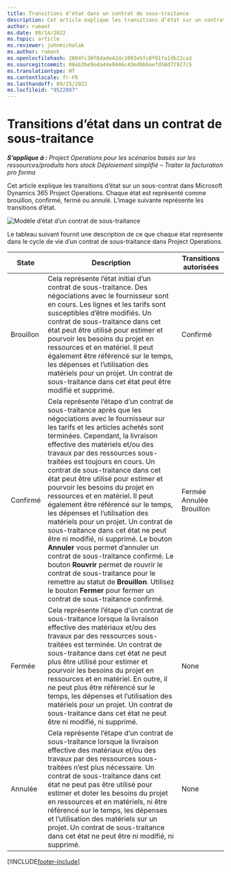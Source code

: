 ```yaml
---
title: Transitions d’état dans un contrat de sous-traitance
description: Cet article explique les transitions d’état sur un contrat de sous-traitance dans Microsoft Dynamics 365 Project Operations à mesure que le contrat de sous-traitance est créé, exécuté et clôturé.
author: rumant
ms.date: 09/14/2022
ms.topic: article
ms.reviewer: johnmichalak
ms.author: rumant
ms.openlocfilehash: 2804fc30f8dade42dc1093e5fc0f01fa1db22ca3
ms.sourcegitcommit: 08eb3be9eda44e9446c43ed9b6aefd58d77927c5
ms.translationtype: HT
ms.contentlocale: fr-FR
ms.lasthandoff: 09/15/2022
ms.locfileid: "9522887"
---
```

# <a name="state-transitions-on-a-subcontract"></a>Transitions d’état dans un contrat de sous-traitance 

_**S’applique à :** Project Operations pour les scénarios basés sur les ressources/produits hors stock Déploiement simplifié – Traiter la facturation pro forma_

Cet article explique les transitions d’état sur un sous-contrat dans Microsoft Dynamics 365 Project Operations. Chaque état est représenté comme brouillon, confirmé, fermé ou annulé. L’image suivante représente les transitions d’état.

![Modèle d’état d’un contrat de sous-traitance](../media/SubconStates.png)  

Le tableau suivant fournit une description de ce que chaque état représente dans le cycle de vie d’un contrat de sous-traitance dans Project Operations.

| State | Description | Transitions autorisées |
| --- | --- | --- |
| Brouillon | Cela représente l’état initial d’un contrat de sous-traitance. Des négociations avec le fournisseur sont en cours. Les lignes et les tarifs sont susceptibles d’être modifiés. Un contrat de sous-traitance dans cet état peut être utilisé pour estimer et pourvoir les besoins du projet en ressources et en matériel. Il peut également être référencé sur le temps, les dépenses et l’utilisation des matériels pour un projet. Un contrat de sous-traitance dans cet état peut être modifié et supprimé. | Confirmé |
| Confirmé | Cela représente l’étape d’un contrat de sous-traitance après que les négociations avec le fournisseur sur les tarifs et les articles achetés sont terminées. Cependant, la livraison effective des matériels et/ou des travaux par des ressources sous-traitées est toujours en cours. Un contrat de sous-traitance dans cet état peut être utilisé pour estimer et pourvoir les besoins du projet en ressources et en matériel. Il peut également être référencé sur le temps, les dépenses et l’utilisation des matériels pour un projet. Un contrat de sous-traitance dans cet état ne peut être ni modifié, ni supprimé. Le bouton **Annuler** vous permet d’annuler un contrat de sous-traitance confirmé. Le bouton **Rouvrir** permet de rouvrir le contrat de sous-traitance pour le remettre au statut de **Brouillon**. Utilisez le bouton **Fermer** pour fermer un contrat de sous-traitance confirmé. | Fermée <br> Annulée <br> Brouillon |
| Fermée | Cela représente l’étape d’un contrat de sous-traitance lorsque la livraison effective des matériaux et/ou des travaux par des ressources sous-traitées est terminée. Un contrat de sous-traitance dans cet état ne peut plus être utilisé pour estimer et pourvoir les besoins du projet en ressources et en matériel. En outre, il ne peut plus être référencé sur le temps, les dépenses et l’utilisation des matériels pour un projet. Un contrat de sous-traitance dans cet état ne peut être ni modifié, ni supprimé. | None |
| Annulée | Cela représente l’étape d’un contrat de sous-traitance lorsque la livraison effective des matériaux et/ou des travaux par des ressources sous-traitées n’est plus nécessaire. Un contrat de sous-traitance dans cet état ne peut pas être utilisé pour estimer et doter les besoins du projet en ressources et en matériels, ni être référencé sur le temps, les dépenses et l’utilisation des matériels sur un projet. Un contrat de sous-traitance dans cet état ne peut être ni modifié, ni supprimé. | None |


[!INCLUDE[footer-include](../../includes/footer-banner.md)]

